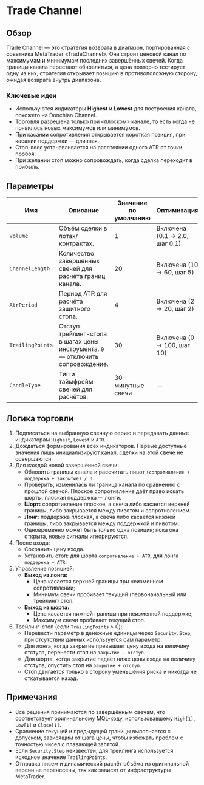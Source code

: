 # Trade Channel

## Обзор
Trade Channel — это стратегия возврата в диапазон, портированная с советника MetaTrader «TradeChannel». Она строит ценовой канал по максимумам и минимумам последних завершённых свечей. Когда границы канала перестают обновляться, а цена повторно тестирует одну из них, стратегия открывает позицию в противоположную сторону, ожидая возврата внутрь диапазона.

### Ключевые идеи
- Используются индикаторы **Highest** и **Lowest** для построения канала, похожего на Donchian Channel.
- Торговля разрешена только при «плоском» канале, то есть когда не появилось новых максимумов или минимумов.
- При касании сопротивления открывается короткая позиция, при касании поддержки — длинная.
- Стоп-лосс устанавливается на расстоянии одного ATR от точки пробоя.
- При желании стоп можно сопровождать, когда сделка переходит в прибыль.

## Параметры
| Имя | Описание | Значение по умолчанию | Оптимизация |
| --- | --- | --- | --- |
| `Volume` | Объём сделки в лотах/контрактах. | 1 | Включена (0.1 → 2.0, шаг 0.1) |
| `ChannelLength` | Количество завершённых свечей для расчёта границ канала. | 20 | Включена (10 → 60, шаг 5) |
| `AtrPeriod` | Период ATR для расчёта защитного стопа. | 4 | Включена (2 → 20, шаг 2) |
| `TrailingPoints` | Отступ трейлинг-стопа в шагах цены инструмента. `0` — отключить сопровождение. | 30 | Включена (0 → 100, шаг 10) |
| `CandleType` | Тип и таймфрейм свечей для расчётов. | 30-минутные свечи | — |

## Логика торговли
1. Подписаться на выбранную свечную серию и передавать данные индикаторам `Highest`, `Lowest` и `ATR`.
2. Дождаться формирования всех индикаторов. Первые доступные значения лишь инициализируют канал, сделки на этой свече не совершаются.
3. Для каждой новой завершённой свечи:
   - Обновить границы канала и рассчитать пивот `(сопротивление + поддержка + закрытие) / 3`.
   - Проверить, изменилась ли граница канала по сравнению с прошлой свечой. Плоское сопротивление даёт право искать шорты, плоская поддержка — лонги.
   - **Шорт:** сопротивление плоское, а свеча либо касается верхней границы, либо закрывается между пивотом и сопротивлением.
   - **Лонг:** поддержка плоская, а свеча либо касается нижней границы, либо закрывается между поддержкой и пивотом.
   - Одновременно может быть только одна позиция; пока она открыта, новые сигналы игнорируются.
4. После входа:
   - Сохранить цену входа.
   - Установить стоп: для шорта `сопротивление + ATR`, для лонга `поддержка − ATR`.
5. Управление позицией:
   - **Выход из лонга:**
     - Цена касается верхней границы при неизменном сопротивлении;
     - Минимум свечи пробивает текущий (первоначальный или трейлинг) стоп.
   - **Выход из шорта:**
     - Цена касается нижней границы при неизменной поддержке;
     - Максимум свечи пробивает текущий стоп.
6. Трейлинг-стоп (если `TrailingPoints` > 0):
   - Перевести параметр в денежные единицы через `Security.Step`; при отсутствии данных используется сам параметр.
   - Для лонга, когда закрытие превышает цену входа на величину отступа, перенести стоп на `закрытие − отступ`.
   - Для шорта, когда закрытие падает ниже цены входа на величину отступа, опустить стоп на `закрытие + отступ`.
   - Стоп двигается только в сторону уменьшения риска и никогда не откатывается назад.

## Примечания
- Все решения принимаются по завершённым свечам, что соответствует оригинальному MQL-коду, использовавшему `High[1]`, `Low[1]` и `Close[1]`.
- Сравнение текущей и предыдущей границы выполняется с допуском, зависящим от шага цены, чтобы избежать проблем с точностью чисел с плавающей запятой.
- Если `Security.Step` неизвестен, для трейлинга используется исходное значение `TrailingPoints`.
- Отправка писем и динамический расчёт объёма из оригинальной версии не перенесены, так как зависят от инфраструктуры MetaTrader.
